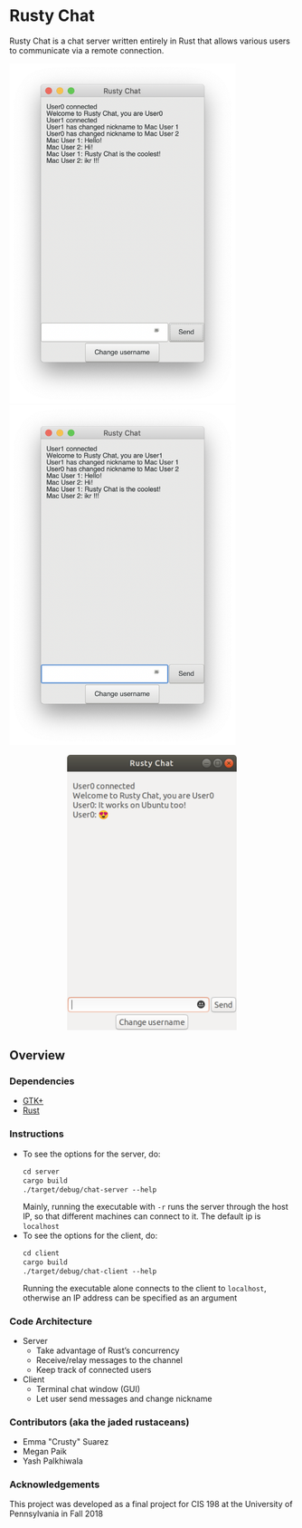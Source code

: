 # Rusty Chat
Rusty Chat is a chat server written entirely in Rust that allows various users to communicate via a remote connection.

<img src="assets/user0.png" width="400" /> <img src="assets/user1.png" width="400" />
<p align="center"><img src="assets/user3.png" width="300" /></p>

## Overview

### Dependencies
- [GTK+](https://gtk-rs.org/docs-src/requirements)
- [Rust](https://www.rust-lang.org/en-US/install.html)

### Instructions
- To see the options for the server, do:
  ```
  cd server
  cargo build
  ./target/debug/chat-server --help
  ```
  Mainly, running the executable with `-r` runs the server through the host IP, so that different machines can connect to   it. The default ip is `localhost`
- To see the options for the client, do:
  ```
  cd client
  cargo build
  ./target/debug/chat-client --help
  ```
  Running the executable alone connects to the client to `localhost`, otherwise an IP address can be specified as an argument

### Code Architecture
* Server
   * Take advantage of Rust’s concurrency
   * Receive/relay messages to the channel
   * Keep track of connected users
* Client
   * Terminal chat window (GUI)
   * Let user send messages and change nickname
 
### Contributors (aka the jaded rustaceans)
- Emma "Crusty" Suarez 
- Megan Paik
- Yash Palkhiwala

### Acknowledgements
This project was developed as a final project for CIS 198 at the University of Pennsylvania in Fall 2018
